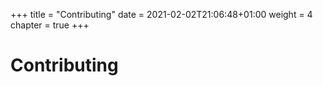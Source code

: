 +++
title = "Contributing"
date = 2021-02-02T21:06:48+01:00
weight = 4
chapter = true
+++

# Contributing
